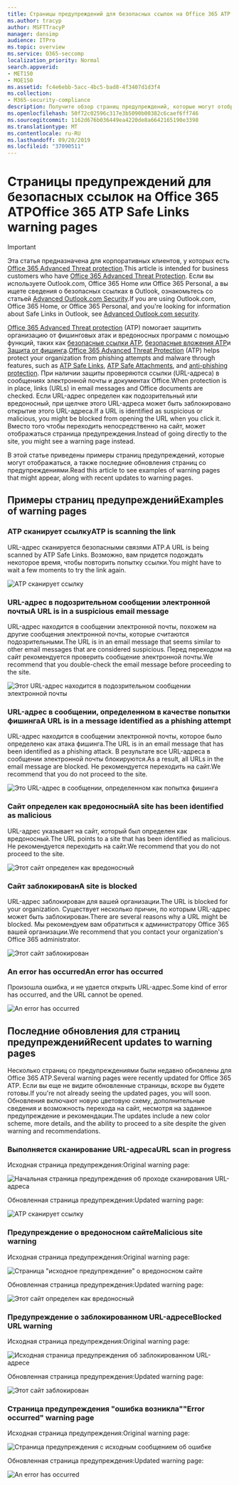 ```yaml
---
title: Страницы предупреждений для безопасных ссылок на Office 365 ATP
ms.author: tracyp
author: MSFTTracyP
manager: dansimp
audience: ITPro
ms.topic: overview
ms.service: O365-seccomp
localization_priority: Normal
search.appverid:
- MET150
- MOE150
ms.assetid: fc4e6ebb-5acc-4bc5-bad8-4f3407d1d3f4
ms.collection:
- M365-security-compliance
description: Получите обзор страниц предупреждений, которые могут отображаться при работе с Office 365 Advanced Threat protection.
ms.openlocfilehash: 50f72c02596c317e3b5090b00382c6caef6ff746
ms.sourcegitcommit: 1162d676b036449ea4220de8a6642165190e3398
ms.translationtype: MT
ms.contentlocale: ru-RU
ms.lasthandoff: 09/20/2019
ms.locfileid: "37090511"
---
```

# <a name="office-365-atp-safe-links-warning-pages"></a><span data-ttu-id="64bc6-103">Страницы предупреждений для безопасных ссылок на Office 365 ATP</span><span class="sxs-lookup"><span data-stu-id="64bc6-103">Office 365 ATP Safe Links warning pages</span></span>

> [!IMPORTANT]
> <span data-ttu-id="64bc6-104">Эта статья предназначена для корпоративных клиентов, у которых есть [Office 365 Advanced Threat protection](office-365-atp.md).</span><span class="sxs-lookup"><span data-stu-id="64bc6-104">This article is intended for business customers who have [Office 365 Advanced Threat Protection](office-365-atp.md).</span></span> <span data-ttu-id="64bc6-105">Если вы используете Outlook.com, Office 365 Home или Office 365 Personal, а вы ищете сведения о безопасных ссылках в Outlook, ознакомьтесь со статьей [Advanced Outlook.com Security](https://support.office.com/article/advanced-outlook-com-security-for-office-365-subscribers-882d2243-eab9-4545-a58a-b36fee4a46e2).</span><span class="sxs-lookup"><span data-stu-id="64bc6-105">If you are using Outlook.com, Office 365 Home, or Office 365 Personal, and you're looking for information about Safe Links in Outlook, see [Advanced Outlook.com security](https://support.office.com/article/advanced-outlook-com-security-for-office-365-subscribers-882d2243-eab9-4545-a58a-b36fee4a46e2).</span></span>

<span data-ttu-id="64bc6-106">[Office 365 Advanced Threat protection](office-365-atp.md) (ATP) помогает защитить организацию от фишинговых атак и вредоносных программ с помощью функций, таких как [безопасные ссылки ATP](atp-safe-links.md), [безопасные вложения ATP](atp-safe-attachments.md)и [Защита от фишинга](anti-phishing-protection.md).</span><span class="sxs-lookup"><span data-stu-id="64bc6-106">[Office 365 Advanced Threat Protection](office-365-atp.md) (ATP) helps protect your organization from phishing attempts and malware through features, such as [ATP Safe Links](atp-safe-links.md), [ATP Safe Attachments](atp-safe-attachments.md), and [anti-phishing protection](anti-phishing-protection.md).</span></span> <span data-ttu-id="64bc6-107">При наличии защиты проверяются ссылки (URL-адреса) в сообщениях электронной почты и документах Office.</span><span class="sxs-lookup"><span data-stu-id="64bc6-107">When protection is in place, links (URLs) in email messages and Office documents are checked.</span></span> <span data-ttu-id="64bc6-108">Если URL-адрес определен как подозрительный или вредоносный, при щелчке этого URL-адреса может быть заблокировано открытие этого URL-адреса.</span><span class="sxs-lookup"><span data-stu-id="64bc6-108">If a URL is identified as suspicious or malicious, you might be blocked from opening the URL when you click it.</span></span> <span data-ttu-id="64bc6-109">Вместо того чтобы переходить непосредственно на сайт, может отображаться страница предупреждения.</span><span class="sxs-lookup"><span data-stu-id="64bc6-109">Instead of going directly to the site, you might see a warning page instead.</span></span> 
  
<span data-ttu-id="64bc6-110">В этой статье приведены примеры страниц предупреждений, которые могут отображаться, а также последние обновления страниц со предупреждениями.</span><span class="sxs-lookup"><span data-stu-id="64bc6-110">Read this article to see examples of warning pages that might appear, along with recent updates to warning pages.</span></span>
  
## <a name="examples-of-warning-pages"></a><span data-ttu-id="64bc6-111">Примеры страниц предупреждений</span><span class="sxs-lookup"><span data-stu-id="64bc6-111">Examples of warning pages</span></span>

### <a name="atp-is-scanning-the-link"></a><span data-ttu-id="64bc6-112">ATP сканирует ссылку</span><span class="sxs-lookup"><span data-stu-id="64bc6-112">ATP is scanning the link</span></span>

<span data-ttu-id="64bc6-113">URL-адрес сканируется безопасными связями ATP.</span><span class="sxs-lookup"><span data-stu-id="64bc6-113">A URL is being scanned by ATP Safe Links.</span></span> <span data-ttu-id="64bc6-114">Возможно, вам придется подождать некоторое время, чтобы повторить попытку ссылки.</span><span class="sxs-lookup"><span data-stu-id="64bc6-114">You might have to wait a few moments to try the link again.</span></span>

![ATP сканирует ссылку](../media/ee8dd5ed-6b91-4248-b054-12b719e8d0ed.png)

### <a name="a-url-is-in-a-suspicious-email-message"></a><span data-ttu-id="64bc6-116">URL-адрес в подозрительном сообщении электронной почты</span><span class="sxs-lookup"><span data-stu-id="64bc6-116">A URL is in a suspicious email message</span></span>

<span data-ttu-id="64bc6-117">URL-адрес находится в сообщении электронной почты, похожем на другие сообщения электронной почты, которые считаются подозрительными.</span><span class="sxs-lookup"><span data-stu-id="64bc6-117">The URL is in an email message that seems similar to other email messages that are considered suspicious.</span></span> <span data-ttu-id="64bc6-118">Перед переходом на сайт рекомендуется проверить сообщение электронной почты.</span><span class="sxs-lookup"><span data-stu-id="64bc6-118">We recommend that you double-check the email message before proceeding to the site.</span></span>

![Этот URL-адрес находится в подозрительном сообщении электронной почты](../media/33f57923-23e3-4b0f-838b-6ad589ba897b.png)

### <a name="a-url-is-in-a-message-identified-as-a-phishing-attempt"></a><span data-ttu-id="64bc6-120">URL-адрес в сообщении, определенном в качестве попытки фишинга</span><span class="sxs-lookup"><span data-stu-id="64bc6-120">A URL is in a message identified as a phishing attempt</span></span>

<span data-ttu-id="64bc6-121">URL-адрес находится в сообщении электронной почты, которое было определено как атака фишинга.</span><span class="sxs-lookup"><span data-stu-id="64bc6-121">The URL is in an email message that has been identified as a phishing attack.</span></span> <span data-ttu-id="64bc6-122">В результате все URL-адреса в сообщении электронной почты блокируются.</span><span class="sxs-lookup"><span data-stu-id="64bc6-122">As a result, all URLs in the email message are blocked.</span></span> <span data-ttu-id="64bc6-123">Не рекомендуется переходить на сайт.</span><span class="sxs-lookup"><span data-stu-id="64bc6-123">We recommend that you do not proceed to the site.</span></span>

![Это URL-адрес в сообщении, определенном как попытка фишинга](../media/6e544a28-0604-4821-aba6-d5a57bb917e5.png)

### <a name="a-site-has-been-identified-as-malicious"></a><span data-ttu-id="64bc6-125">Сайт определен как вредоносный</span><span class="sxs-lookup"><span data-stu-id="64bc6-125">A site has been identified as malicious</span></span>

<span data-ttu-id="64bc6-126">URL-адрес указывает на сайт, который был определен как вредоносный.</span><span class="sxs-lookup"><span data-stu-id="64bc6-126">The URL points to a site that has been identified as malicious.</span></span>  <br/> <span data-ttu-id="64bc6-127">Не рекомендуется переходить на сайт.</span><span class="sxs-lookup"><span data-stu-id="64bc6-127">We recommend that you do not proceed to the site.</span></span>

![Этот сайт определен как вредоносный](../media/058883c8-23f0-4672-9c1c-66b084796177.png)

### <a name="a-site-is-blocked"></a><span data-ttu-id="64bc6-129">Сайт заблокирован</span><span class="sxs-lookup"><span data-stu-id="64bc6-129">A site is blocked</span></span>

<span data-ttu-id="64bc6-130">URL-адрес заблокирован для вашей организации.</span><span class="sxs-lookup"><span data-stu-id="64bc6-130">The URL is blocked for your organization.</span></span> <span data-ttu-id="64bc6-131">Существует несколько причин, по которым URL-адрес может быть заблокирован.</span><span class="sxs-lookup"><span data-stu-id="64bc6-131">There are several reasons why a URL might be blocked.</span></span> <span data-ttu-id="64bc6-132">Мы рекомендуем вам обратиться к администратору Office 365 вашей организации.</span><span class="sxs-lookup"><span data-stu-id="64bc6-132">We recommend that you contact your organization's Office 365 administrator.</span></span>

![Этот сайт заблокирован](../media/6b4bda2d-a1e6-419e-8b10-588e83c3af3f.png)

### <a name="an-error-has-occurred"></a><span data-ttu-id="64bc6-134">An error has occurred</span><span class="sxs-lookup"><span data-stu-id="64bc6-134">An error has occurred</span></span>

<span data-ttu-id="64bc6-135">Произошла ошибка, и не удается открыть URL-адрес.</span><span class="sxs-lookup"><span data-stu-id="64bc6-135">Some kind of error has occurred, and the URL cannot be opened.</span></span>

![An error has occurred](../media/2f7465a4-1cf4-4c1c-b7d4-3c07e4b795b4.png)

## <a name="recent-updates-to-warning-pages"></a><span data-ttu-id="64bc6-137">Последние обновления для страниц предупреждений</span><span class="sxs-lookup"><span data-stu-id="64bc6-137">Recent updates to warning pages</span></span>

<span data-ttu-id="64bc6-138">Несколько страниц со предупреждениями были недавно обновлены для Office 365 ATP.</span><span class="sxs-lookup"><span data-stu-id="64bc6-138">Several warning pages were recently updated for Office 365 ATP.</span></span> <span data-ttu-id="64bc6-139">Если вы еще не видите обновленные страницы, вскоре вы будете готовы.</span><span class="sxs-lookup"><span data-stu-id="64bc6-139">If you're not already seeing the updated pages, you will soon.</span></span> <span data-ttu-id="64bc6-140">Обновления включают новую цветовую схему, дополнительные сведения и возможность перехода на сайт, несмотря на заданное предупреждение и рекомендации.</span><span class="sxs-lookup"><span data-stu-id="64bc6-140">The updates include a new color scheme, more details, and the ability to proceed to a site despite the given warning and recommendations.</span></span>

### <a name="url-scan-in-progress"></a><span data-ttu-id="64bc6-141">Выполняется сканирование URL-адреса</span><span class="sxs-lookup"><span data-stu-id="64bc6-141">URL scan in progress</span></span>

<span data-ttu-id="64bc6-142">Исходная страница предупреждения:</span><span class="sxs-lookup"><span data-stu-id="64bc6-142">Original warning page:</span></span>

![Начальная страница предупреждения об проходе сканирования URL-адреса](../media/04368763-763f-43d6-94a4-a48291d36893.png)

<span data-ttu-id="64bc6-144">Обновленная страница предупреждения:</span><span class="sxs-lookup"><span data-stu-id="64bc6-144">Updated warning page:</span></span>

![ATP сканирует ссылку](../media/ee8dd5ed-6b91-4248-b054-12b719e8d0ed.png)

### <a name="malicious-site-warning"></a><span data-ttu-id="64bc6-146">Предупреждение о вредоносном сайте</span><span class="sxs-lookup"><span data-stu-id="64bc6-146">Malicious site warning</span></span>

<span data-ttu-id="64bc6-147">Исходная страница предупреждения:</span><span class="sxs-lookup"><span data-stu-id="64bc6-147">Original warning page:</span></span>

![Страница "исходное предупреждение" о вредоносном сайте](../media/b9efda09-6dd8-46ef-82cb-56e4d538b8f5.png)

<span data-ttu-id="64bc6-149">Обновленная страница предупреждения:</span><span class="sxs-lookup"><span data-stu-id="64bc6-149">Updated warning page:</span></span>

![Этот сайт определен как вредоносный](../media/058883c8-23f0-4672-9c1c-66b084796177.png)

### <a name="blocked-url-warning"></a><span data-ttu-id="64bc6-151">Предупреждение о заблокированном URL-адресе</span><span class="sxs-lookup"><span data-stu-id="64bc6-151">Blocked URL warning</span></span>

<span data-ttu-id="64bc6-152">Исходная страница предупреждения:</span><span class="sxs-lookup"><span data-stu-id="64bc6-152">Original warning page:</span></span>

![Исходная страница предупреждения об заблокированном URL-адресе](../media/3d6ba028-30bf-45fc-958e-d3aad3defc83.png)

<span data-ttu-id="64bc6-154">Обновленная страница предупреждения:</span><span class="sxs-lookup"><span data-stu-id="64bc6-154">Updated warning page:</span></span>

![Этот сайт заблокирован](../media/6b4bda2d-a1e6-419e-8b10-588e83c3af3f.png)

### <a name="error-occurred-warning-page"></a><span data-ttu-id="64bc6-156">Страница предупреждения "ошибка возникла"</span><span class="sxs-lookup"><span data-stu-id="64bc6-156">"Error occurred" warning page</span></span>

<span data-ttu-id="64bc6-157">Исходная страница предупреждения:</span><span class="sxs-lookup"><span data-stu-id="64bc6-157">Original warning page:</span></span>

![Страница предупреждения с исходным сообщением об ошибке](../media/9aaa4383-2f23-48be-bdaa-8efbcb2acc70.png)

<span data-ttu-id="64bc6-159">Обновленная страница предупреждения:</span><span class="sxs-lookup"><span data-stu-id="64bc6-159">Updated warning page:</span></span>

![An error has occurred](../media/2f7465a4-1cf4-4c1c-b7d4-3c07e4b795b4.png)
   
